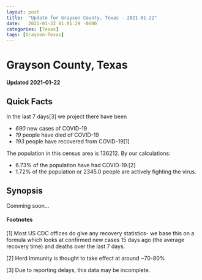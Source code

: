 ```yaml
---
layout: post
title:  "Update for Grayson County, Texas - 2021-01-22"
date:   2021-01-22 01:01:29 -0600
categories: [Texas]
tags: [Grayson-Texas]
---
```


# Grayson County, Texas
#### Updated 2021-01-22

## Quick Facts

In the last 7 days[3] we project there have been
- *690* new cases of COVID-19
- *19* people have died of COVID-19
- *193* people have recovered from COVID-19[1]

The population in this census area is 136212. By our calculations:
- 6.73% of the population have had COVID-19.[2]
- 1.72% of the population or 2345.0 people are actively fighting the virus.

## Synopsis

Comming soon...


#### Footnotes

[1] Most US CDC offices do give any recovery statistics- we base this on a formula which looks at confirmed new cases
15 days ago (the average recovery time) and deaths over the last 7 days.

[2] Herd Immunity is thought to take effect at around ~70-80%

[3] Due to reporting delays, this data may be incomplete.
 
    